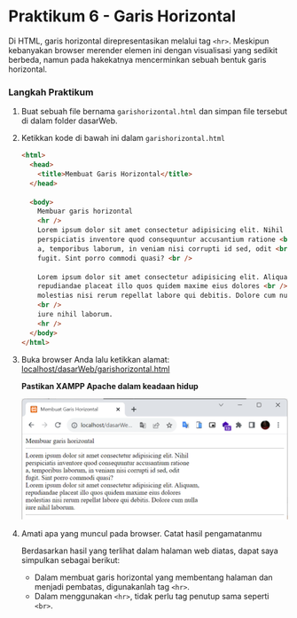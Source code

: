 # Praktikum 6 - Garis Horizontal

Di HTML, garis horizontal direpresentasikan melalui tag `<hr>`. Meskipun kebanyakan browser merender elemen ini dengan visualisasi yang sedikit berbeda, namun pada hakekatnya mencerminkan sebuah bentuk garis horizontal.

### Langkah Praktikum

1.  Buat sebuah file bernama `garishorizontal.html` dan simpan file tersebut di dalam folder dasarWeb.

2.  Ketikkan kode di bawah ini dalam `garishorizontal.html`

    ```html
    <html>
      <head>
        <title>Membuat Garis Horizontal</title>
      </head>

      <body>
        Membuar garis horizontal
        <hr />
        Lorem ipsum dolor sit amet consectetur adipisicing elit. Nihil <br />
        perspiciatis inventore quod consequuntur accusantium ratione <br />
        a, temporibus laborum, in veniam nisi corrupti id sed, odit <br />
        fugit. Sint porro commodi quasi? <br />

        Lorem ipsum dolor sit amet consectetur adipisicing elit. Aliquam, <br />
        repudiandae placeat illo quos quidem maxime eius dolores <br />
        molestias nisi rerum repellat labore qui debitis. Dolore cum nulla
        <br />
        iure nihil laborum.
        <hr />
      </body>
    </html>
    ```

3.  Buka browser Anda lalu ketikkan alamat: [localhost/dasarWeb/garishorizontal.html](http://localhost/dasarWeb/garishorizontal.html)

    **Pastikan XAMPP Apache dalam keadaan hidup**

    ![garishorizontal.html](/html/img/praktikum6/garis.png)

4.  Amati apa yang muncul pada browser. Catat hasil pengamatanmu

    Berdasarkan hasil yang terlihat dalam halaman web diatas, dapat saya simpulkan sebagai berikut:

    - Dalam membuat garis horizontal yang membentang halaman dan menjadi pembatas, digunakanlah tag `<hr>`.
    - Dalam menggunakan `<hr>`, tidak perlu tag penutup sama seperti `<br>`.
